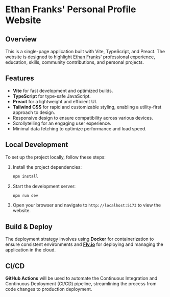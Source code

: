 # Ethan Franks' Personal Profile Website

## Overview

This is a single-page application built with Vite, TypeScript, and Preact. The website is designed to highlight [Ethan Franks](https://www.linkedin.com/in/jethanfranks/)' professional experience, education, skills, community contributions, and personal projects.

## Features

- **Vite** for fast development and optimized builds.
- **TypeScript** for type-safe JavaScript.
- **Preact** for a lightweight and efficient UI.
- **Tailwind CSS** for rapid and customizable styling, enabling a utility-first approach to design.
- Responsive design to ensure compatibility across various devices.
- Scrollytelling for an engaging user experience.
- Minimal data fetching to optimize performance and load speed.

## Local Development

To set up the project locally, follow these steps:

1. Install the project dependencies:

    ```bash
    npm install
    ```

2. Start the development server:

    ```bash
    npm run dev
    ```

3. Open your browser and navigate to `http://localhost:5173` to view the website.

## Build & Deploy

The deployment strategy involves using **Docker** for containerization to ensure consistent environments and **[Fly.io](https://fly.io/)** for deploying and managing the application in the cloud.

## CI/CD

**GitHub Actions** will be used to automate the Continuous Integration and Continuous Deployment (CI/CD) pipeline, streamlining the process from code changes to production deployment.
